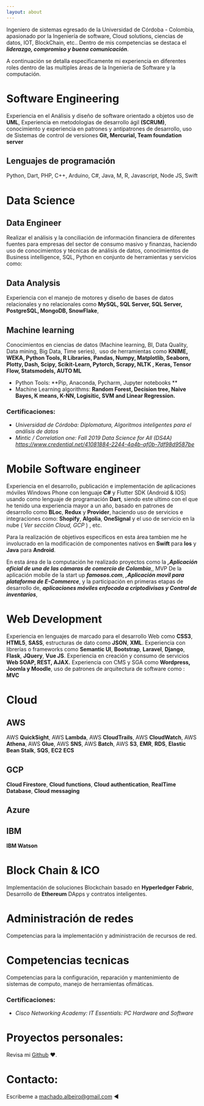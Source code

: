 ```yaml
---
layout: about
---
```


Ingeniero de sistemas egresado de la Universidad de Córdoba - Colombia, apasionado por la Ingeniería de software, Cloud solutions, ciencias de datos, IOT, BlockChain, etc.. Dentro de mis competencias se destaca el ***liderazgo, compromiso y buena comunicación***.

A continuación se detalla especificamente mi experiencia en diferentes roles dentro de las multiples áreas de la Ingenieria de Software y la computación. 

# Software Engineering
Experiencia en el Análisis y diseño de software orientado a objetos uso de **UML**, Experiencia en metodologias de desarrollo ágil **(SCRUM)**, conocimiento y experiencia en patrones y antipatrones de desarrollo, uso de Sistemas de control de versiones **Git, Mercurial, Team foundation server**

## Lenguajes de programación 
Python, Dart, PHP, C++, Arduino, C#, Java, M, R, Javascript, Node JS, Swift
 
# Data Science 

## Data Engineer
Realizar el análisis y la conciliación de información financiera de diferentes fuentes para empresas del sector de consumo masivo y finanzas, haciendo uso de conocimientos y técnicas de análisis de datos, conocimientos de Business intelligence, SQL, Python en conjunto de herramientas y servicios como:

## Data Analysis
Experiencia con el manejo de motores y diseño de bases de datos relacionales y no relacionales como **MySQL, SQL Server, SQL Server, PostgreSQL, MongoDB, SnowFlake**,

## Machine learning 

Conocimientos en ciencias de datos (Machine learning, BI, Data Quality, Data mining, Big Data, Time series),  uso de herramientas como **KNIME, WEKA, Python Tools, R Libraries, Pandas, Numpy, Matplotlib, Seaborn, Plotty, Dash, Scipy, Scikit-Learn, Pytorch, Scrapy, NLTK , Keras, Tensor Flow, Statsmodels, AUTO ML**
- Python Tools: **Pip, Anaconda, Pycharm, Jupyter notebooks **
- Machine Learning algorithms: **Random Forest, Decision tree, Naive Bayes, K means, K-NN, Logisitic, SVM and Linear Regression.**

### Certificaciones:
- *Universidad de Córdoba: Diplomatura, Algoritmos inteligentes para el análisis de datos*
- *Mintic / Correlation one: Fall 2019 Data Science for All (DS4A) https://www.credential.net/41081884-2244-4a4b-af0b-7df98d9587be*


# Mobile Software engineer

Experiencia en el desarrollo, publicación e implementación de aplicaciones móviles Windows Phone con lenguaje **C#** y Flutter SDK (Android & IOS) usando como lenguaje  de programación **Dart**, siendo este ultimo con el que he tenido una experiencia mayor a un año, basado en patrones de desarrollo como **BLoc**, **Redux** y **Provider**, haciendo uso de servicios e integraciones como: **Shopify**, **Algolia**, **OneSignal** y el uso de servicio en la nube ( *Ver sección Cloud, GCP* ) , etc.  

Para la realización de objetivos especificos en esta área tambien me he involucrado en la modificación de componentes nativos en **Swift** para **Ios** y **Java** para **Android**. 

En esta área de la computación he realizado proyectos como la ***,Aplicación oficial de una de las cámaras de comercio de Colombia***,, MVP De la aplicación mobile de la start up ***famosos.com***, ***,Aplicación movil para plataforma de E-Commerce***, y la participación en primeras etapas de desarrollo de, ***aplicaciones móviles enfocada a criptodivisas y Control de inventarios***,

# Web Development
Experiencia en lenguajes de marcado para el desarrollo Web como **CSS3**, **HTML5**, **SASS**, estructuras de dato como **JSON**, **XML**. Experiencia con librerías o frameworks como **Semantic UI**, **Bootstrap**, **Laravel**, **Django**, **Flask**, **JQuery**, **Vue JS**. Experiencia en creación y consumo de servicios **Web SOAP, REST, AJAX.** Experiencia con CMS y SGA como **Wordpress, Joomla y Moodle**, uso de patrones de arquitectura de software como : **MVC**

# Cloud
## AWS
AWS **QuickSight**, AWS **Lambda**, AWS **CloudTrails**, AWS **CloudWatch**, AWS **Athena**, AWS **Glue**, AWS **SNS**, AWS **Batch**, AWS **S3**, **EMR**, **RDS**, **Elastic Bean Stalk**, **SQS**, **EC2** **ECS**

## GCP
**Cloud Firestore**, **Cloud functions**, **Cloud authentication**, **RealTime Database**, **Cloud messaging**
 
## Azure

## IBM
**IBM Watson**

# **Block Chain & ICO**
Implementación de soluciones Blockchain basado en **Hyperledger Fabric**, Desarrollo de **Ethereum** DApps y contratos inteligentes. 

# **Administración de redes**
Competencias para la implementación y administración de recursos de red.

# **Competencias tecnicas** 
Competencias para la configuración, reparación y mantenimiento de sistemas de computo, manejo de herramientas ofimáticas.

### Certificaciones:
- *Cisco Networking Academy: IT Essentials: PC Hardware and Software*

# Proyectos personales:
Revisa mi [Github](https://github.com/albcm) ♥.

# Contacto:
Escribeme a [machado.albeiro@gmail.com](https://albcm.github.io/me/) ◄
